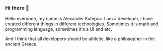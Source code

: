 ### Hi there 👋
Hello everyone, my name is Alexander Kutepov. I am a developer, I have created different things in different technologies. Sometimes it is math and programming language, sometimes it's a UI and etc. 

And I think that all developers  should be athletic, like a philosopher in the ancient Greece. 
<!--
**AlexKutepov/AlexKutepov** is a ✨ _special_ ✨ repository because its `README.md` (this file) appears on your GitHub profile.

Here are some ideas to get you started:

- 🔭 I’m currently working on ...
- 🌱 I’m currently learning ...
- 👯 I’m looking to collaborate on ...
- 🤔 I’m looking for help with ...
- 💬 Ask me about ...
- 📫 How to reach me: ...
- 😄 Pronouns: ...
- ⚡ Fun fact: ...
-->
